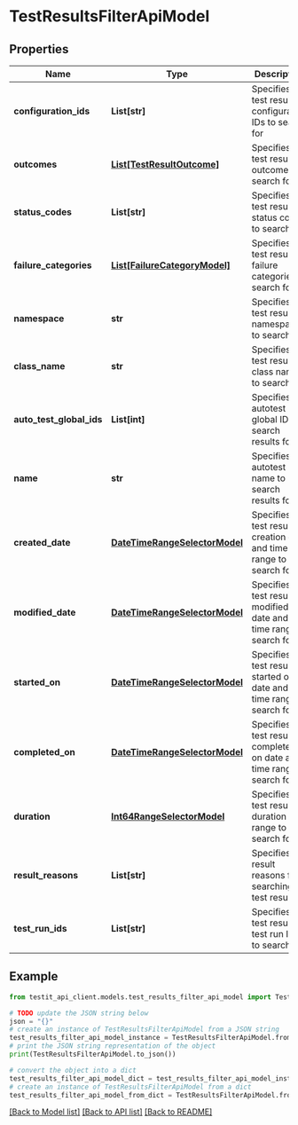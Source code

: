 # TestResultsFilterApiModel


## Properties

Name | Type | Description | Notes
------------ | ------------- | ------------- | -------------
**configuration_ids** | **List[str]** | Specifies a test result configuration IDs to search for | [optional] 
**outcomes** | [**List[TestResultOutcome]**](TestResultOutcome.md) | Specifies a test result outcomes to search for | [optional] 
**status_codes** | **List[str]** | Specifies a test result status codes to search for | [optional] 
**failure_categories** | [**List[FailureCategoryModel]**](FailureCategoryModel.md) | Specifies a test result failure categories to search for | [optional] 
**namespace** | **str** | Specifies a test result namespace to search for | [optional] 
**class_name** | **str** | Specifies a test result class name to search for | [optional] 
**auto_test_global_ids** | **List[int]** | Specifies an autotest global IDs to search results for | [optional] 
**name** | **str** | Specifies an autotest name to search results for | [optional] 
**created_date** | [**DateTimeRangeSelectorModel**](DateTimeRangeSelectorModel.md) | Specifies a test result creation date and time range to search for | [optional] 
**modified_date** | [**DateTimeRangeSelectorModel**](DateTimeRangeSelectorModel.md) | Specifies a test result modified date and time range to search for | [optional] 
**started_on** | [**DateTimeRangeSelectorModel**](DateTimeRangeSelectorModel.md) | Specifies a test result started on date and time range to search for | [optional] 
**completed_on** | [**DateTimeRangeSelectorModel**](DateTimeRangeSelectorModel.md) | Specifies a test result completed on date and time range to search for | [optional] 
**duration** | [**Int64RangeSelectorModel**](Int64RangeSelectorModel.md) | Specifies a test result duration range to search for | [optional] 
**result_reasons** | **List[str]** | Specifies result reasons for searching test results | [optional] 
**test_run_ids** | **List[str]** | Specifies a test result test run IDs to search for | [optional] 

## Example

```python
from testit_api_client.models.test_results_filter_api_model import TestResultsFilterApiModel

# TODO update the JSON string below
json = "{}"
# create an instance of TestResultsFilterApiModel from a JSON string
test_results_filter_api_model_instance = TestResultsFilterApiModel.from_json(json)
# print the JSON string representation of the object
print(TestResultsFilterApiModel.to_json())

# convert the object into a dict
test_results_filter_api_model_dict = test_results_filter_api_model_instance.to_dict()
# create an instance of TestResultsFilterApiModel from a dict
test_results_filter_api_model_from_dict = TestResultsFilterApiModel.from_dict(test_results_filter_api_model_dict)
```
[[Back to Model list]](../README.md#documentation-for-models) [[Back to API list]](../README.md#documentation-for-api-endpoints) [[Back to README]](../README.md)



